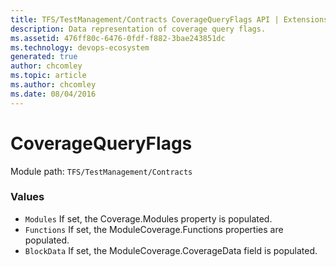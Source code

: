 ```yaml
---
title: TFS/TestManagement/Contracts CoverageQueryFlags API | Extensions for Azure DevOps Services
description: Data representation of coverage query flags.
ms.assetid: 476ff80c-6476-0fdf-f882-3bae243851dc
ms.technology: devops-ecosystem
generated: true
author: chcomley
ms.topic: article
ms.author: chcomley
ms.date: 08/04/2016
---
```


# CoverageQueryFlags

Module path: `TFS/TestManagement/Contracts`

### Values

* `Modules` If set, the Coverage.Modules property is populated.
* `Functions` If set, the ModuleCoverage.Functions properties are populated.
* `BlockData` If set, the ModuleCoverage.CoverageData field is populated.
